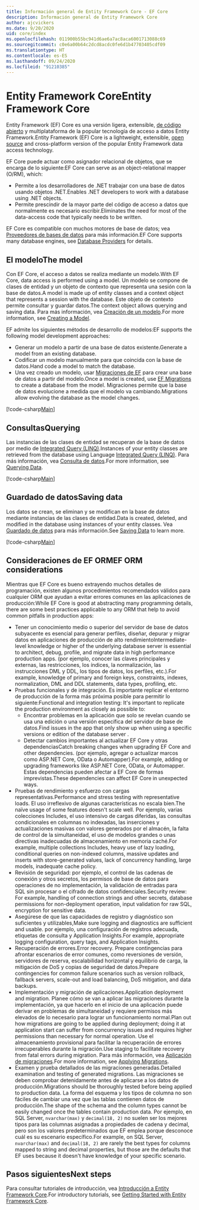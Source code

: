 ```yaml
---
title: Información general de Entity Framework Core - EF Core
description: Información general de Entity Framework Core
author: ajcvickers
ms.date: 9/20/2020
uid: core/index
ms.openlocfilehash: 011900b55bc941d6ae6a7ac8aca6001713088c69
ms.sourcegitcommit: c0e6a00b64c2dcd8acdc0fe6d1b47703405cdf09
ms.translationtype: HT
ms.contentlocale: es-ES
ms.lasthandoff: 09/24/2020
ms.locfileid: "91210385"
---
```

# <a name="entity-framework-core"></a><span data-ttu-id="31259-103">Entity Framework Core</span><span class="sxs-lookup"><span data-stu-id="31259-103">Entity Framework Core</span></span>

<span data-ttu-id="31259-104">Entity Framework (EF) Core es una versión ligera, extensible, [de código abierto](https://github.com/aspnet/EntityFrameworkCore) y multiplataforma de la popular tecnología de acceso a datos Entity Framework.</span><span class="sxs-lookup"><span data-stu-id="31259-104">Entity Framework (EF) Core is a lightweight, extensible, [open source](https://github.com/aspnet/EntityFrameworkCore) and cross-platform version of the popular Entity Framework data access technology.</span></span>

<span data-ttu-id="31259-105">EF Core puede actuar como asignador relacional de objetos, que se encarga de lo siguiente:</span><span class="sxs-lookup"><span data-stu-id="31259-105">EF Core can serve as an object-relational mapper (O/RM), which:</span></span>

* <span data-ttu-id="31259-106">Permite a los desarrolladores de .NET trabajar con una base de datos usando objetos .NET.</span><span class="sxs-lookup"><span data-stu-id="31259-106">Enables .NET developers to work with a database using .NET objects.</span></span>
* <span data-ttu-id="31259-107">Permite prescindir de la mayor parte del código de acceso a datos que normalmente es necesario escribir.</span><span class="sxs-lookup"><span data-stu-id="31259-107">Eliminates the need for most of the data-access code that typically needs to be written.</span></span>

<span data-ttu-id="31259-108">EF Core es compatible con muchos motores de base de datos; vea [Proveedores de bases de datos](xref:core/providers/index) para más información.</span><span class="sxs-lookup"><span data-stu-id="31259-108">EF Core supports many database engines, see [Database Providers](xref:core/providers/index) for details.</span></span>

## <a name="the-model"></a><span data-ttu-id="31259-109">El modelo</span><span class="sxs-lookup"><span data-stu-id="31259-109">The model</span></span>

<span data-ttu-id="31259-110">Con EF Core, el acceso a datos se realiza mediante un modelo.</span><span class="sxs-lookup"><span data-stu-id="31259-110">With EF Core, data access is performed using a model.</span></span> <span data-ttu-id="31259-111">Un modelo se compone de clases de entidad y un objeto de contexto que representa una sesión con la base de datos.</span><span class="sxs-lookup"><span data-stu-id="31259-111">A model is made up of entity classes and a context object that represents a session with the database.</span></span> <span data-ttu-id="31259-112">Este objeto de contexto permite consultar y guardar datos.</span><span class="sxs-lookup"><span data-stu-id="31259-112">The context object allows querying and saving data.</span></span> <span data-ttu-id="31259-113">Para más información, vea [Creación de un modelo](xref:core/modeling/index).</span><span class="sxs-lookup"><span data-stu-id="31259-113">For more information, see [Creating a Model](xref:core/modeling/index).</span></span>

<span data-ttu-id="31259-114">EF admite los siguientes métodos de desarrollo de modelos:</span><span class="sxs-lookup"><span data-stu-id="31259-114">EF supports the following model development approaches:</span></span>

* <span data-ttu-id="31259-115">Generar un modelo a partir de una base de datos existente.</span><span class="sxs-lookup"><span data-stu-id="31259-115">Generate a model from an existing database.</span></span>
* <span data-ttu-id="31259-116">Codificar un modelo manualmente para que coincida con la base de datos.</span><span class="sxs-lookup"><span data-stu-id="31259-116">Hand code a model to match the database.</span></span>
* <span data-ttu-id="31259-117">Una vez creado un modelo, usar [Migraciones de EF](xref:core/managing-schemas/migrations/index) para crear una base de datos a partir del modelo.</span><span class="sxs-lookup"><span data-stu-id="31259-117">Once a model is created, use [EF Migrations](xref:core/managing-schemas/migrations/index) to create a database from the model.</span></span> <span data-ttu-id="31259-118">Migraciones permite que la base de datos evolucione a medida que el modelo va cambiando.</span><span class="sxs-lookup"><span data-stu-id="31259-118">Migrations allow evolving the database as the model changes.</span></span>

[!code-csharp[Main](../../samples/core/Intro/Model.cs)]

## <a name="querying"></a><span data-ttu-id="31259-119">Consultas</span><span class="sxs-lookup"><span data-stu-id="31259-119">Querying</span></span>

<span data-ttu-id="31259-120">Las instancias de las clases de entidad se recuperan de la base de datos por medio de [Integrated Query (LINQ)](/dotnet/csharp/programming-guide/concepts/linq/).</span><span class="sxs-lookup"><span data-stu-id="31259-120">Instances of your entity classes are retrieved from the database using Language [Integrated Query (LINQ)](/dotnet/csharp/programming-guide/concepts/linq/).</span></span> <span data-ttu-id="31259-121">Para más información, vea [Consulta de datos](xref:core/querying/index).</span><span class="sxs-lookup"><span data-stu-id="31259-121">For more information, see [Querying Data](xref:core/querying/index).</span></span>

[!code-csharp[Main](../../samples/core/Intro/Program.cs#Querying)]

## <a name="saving-data"></a><span data-ttu-id="31259-122">Guardado de datos</span><span class="sxs-lookup"><span data-stu-id="31259-122">Saving data</span></span>

<span data-ttu-id="31259-123">Los datos se crean, se eliminan y se modifican en la base de datos mediante instancias de las clases de entidad.</span><span class="sxs-lookup"><span data-stu-id="31259-123">Data is created, deleted, and modified in the database using instances of your entity classes.</span></span> <span data-ttu-id="31259-124">Vea [Guardado de datos](xref:core/saving/index) para más información.</span><span class="sxs-lookup"><span data-stu-id="31259-124">See [Saving Data](xref:core/saving/index) to learn more.</span></span>

[!code-csharp[Main](../../samples/core/Intro/Program.cs#SavingData)]

## <a name="ef-orm-considerations"></a><span data-ttu-id="31259-125">Consideraciones de EF ORM</span><span class="sxs-lookup"><span data-stu-id="31259-125">EF ORM considerations</span></span>

<span data-ttu-id="31259-126">Mientras que EF Core es bueno extrayendo muchos detalles de programación, existen algunos procedimientos recomendados válidos para cualquier ORM que ayudan a evitar errores comunes en las aplicaciones de producción:</span><span class="sxs-lookup"><span data-stu-id="31259-126">While EF Core is good at abstracting many programming details, there are some best practices applicable to any ORM that help to avoid common pitfalls in production apps:</span></span>

 - <span data-ttu-id="31259-127">Tener un conocimiento medio o superior del servidor de base de datos subyacente es esencial para generar perfiles, diseñar, depurar y migrar datos en aplicaciones de producción de alto rendimiento</span><span class="sxs-lookup"><span data-stu-id="31259-127">Intermediate-level knowledge or higher of the underlying database server is essential to architect, debug, profile, and migrate data in high performance production apps.</span></span> <span data-ttu-id="31259-128">(por ejemplo, conocer las claves principales y externas, las restricciones, los índices, la normalización, las instrucciones DML y DDL, los tipos de datos, los perfiles, etc.).</span><span class="sxs-lookup"><span data-stu-id="31259-128">For example, knowledge of primary and foreign keys, constraints, indexes, normalization, DML and DDL statements, data types, profiling, etc.</span></span>
- <span data-ttu-id="31259-129">Pruebas funcionales y de integración.  Es importante replicar el entorno de producción de la forma más próxima posible para permitir lo siguiente:</span><span class="sxs-lookup"><span data-stu-id="31259-129">Functional and integration testing:  It's important to replicate the production environment as closely as possible to:</span></span>
  - <span data-ttu-id="31259-130">Encontrar problemas en la aplicación que solo se revelan cuando se usa una edición o una versión específica del servidor de base de datos.</span><span class="sxs-lookup"><span data-stu-id="31259-130">Find issues in the app that only show up when using a specific versions or edition of the database server .</span></span>
  - <span data-ttu-id="31259-131">Detectar cambios importantes al actualizar EF Core y otras dependencias</span><span class="sxs-lookup"><span data-stu-id="31259-131">Catch breaking changes when upgrading EF Core and other dependencies.</span></span> <span data-ttu-id="31259-132">(por ejemplo, agregar o actualizar marcos como ASP.NET Core, OData o Automapper).</span><span class="sxs-lookup"><span data-stu-id="31259-132">For example, adding or upgrading frameworks like ASP.NET Core, OData, or Automapper.</span></span> <span data-ttu-id="31259-133">Estas dependencias pueden afectar a EF Core de formas imprevistas.</span><span class="sxs-lookup"><span data-stu-id="31259-133">These dependencies can affect EF Core in unexpected ways.</span></span>
- <span data-ttu-id="31259-134">Pruebas de rendimiento y esfuerzo con cargas representativas.</span><span class="sxs-lookup"><span data-stu-id="31259-134">Performance and stress testing with representative loads.</span></span> <span data-ttu-id="31259-135">El uso irreflexivo de algunas características no escala bien.</span><span class="sxs-lookup"><span data-stu-id="31259-135">The naïve usage of some features doesn't scale well.</span></span> <span data-ttu-id="31259-136">Por ejemplo, varias colecciones Includes, el uso intensivo de cargas diferidas, las consultas condicionales en columnas no indexadas, las inserciones y actualizaciones masivas con valores generados por el almacén, la falta de control de la simultaneidad, el uso de modelos grandes o unas directivas inadecuadas de almacenamiento en memoria caché.</span><span class="sxs-lookup"><span data-stu-id="31259-136">For example, multiple collections Includes, heavy use of lazy loading, conditional queries on non-indexed columns, massive updates and inserts with store-generated values, lack of concurrency handling, large models, inadequate cache policy.</span></span>
- <span data-ttu-id="31259-137">Revisión de seguridad: por ejemplo, el control de las cadenas de conexión y otros secretos, los permisos de base de datos para operaciones de no implementación, la validación de entradas para SQL sin procesar o el cifrado de datos confidenciales.</span><span class="sxs-lookup"><span data-stu-id="31259-137">Security review: For example, handling of connection strings and other secrets, database permissions for non-deployment operation, input validation for raw SQL, encryption for sensitive data.</span></span>
- <span data-ttu-id="31259-138">Asegúrese de que las capacidades de registro y diagnóstico son suficientes y utilizables,</span><span class="sxs-lookup"><span data-stu-id="31259-138">Make sure logging and diagnostics are sufficient and usable.</span></span> <span data-ttu-id="31259-139">por ejemplo, una configuración de registros adecuada, etiquetas de consulta y Application Insights.</span><span class="sxs-lookup"><span data-stu-id="31259-139">For example, appropriate logging configuration, query tags, and Application Insights.</span></span>
- <span data-ttu-id="31259-140">Recuperación de errores.</span><span class="sxs-lookup"><span data-stu-id="31259-140">Error recovery.</span></span> <span data-ttu-id="31259-141">Prepare contingencias para afrontar escenarios de error comunes, como reversiones de versión, servidores de reserva, escalabilidad horizontal y equilibrio de carga, la mitigación de DoS y copias de seguridad de datos.</span><span class="sxs-lookup"><span data-stu-id="31259-141">Prepare contingencies for common failure scenarios such as version rollback, fallback servers, scale-out and load balancing, DoS mitigation, and data backups.</span></span>
- <span data-ttu-id="31259-142">Implementación y migración de aplicaciones.</span><span class="sxs-lookup"><span data-stu-id="31259-142">Application deployment and migration.</span></span> <span data-ttu-id="31259-143">Planee cómo se van a aplicar las migraciones durante la implementación, ya que hacerlo en el inicio de una aplicación puede derivar en problemas de simultaneidad y requiere permisos más elevados de lo necesario para lograr un funcionamiento normal.</span><span class="sxs-lookup"><span data-stu-id="31259-143">Plan out how migrations are going to be applied during deployment; doing it at application start can suffer from concurrency issues and requires higher permissions than necessary for normal operation.</span></span> <span data-ttu-id="31259-144">Use el almacenamiento provisional para facilitar la recuperación de errores irrecuperables durante la migración.</span><span class="sxs-lookup"><span data-stu-id="31259-144">Use staging to facilitate recovery from fatal errors during migration.</span></span> <span data-ttu-id="31259-145">Para más información, vea [Aplicación de migraciones](xref:core/managing-schemas/migrations/applying).</span><span class="sxs-lookup"><span data-stu-id="31259-145">For more information, see [Applying Migrations](xref:core/managing-schemas/migrations/applying).</span></span>
- <span data-ttu-id="31259-146">Examen y prueba detallados de las migraciones generadas.</span><span class="sxs-lookup"><span data-stu-id="31259-146">Detailed examination and testing of generated migrations.</span></span> <span data-ttu-id="31259-147">Las migraciones se deben comprobar detenidamente antes de aplicarse a los datos de producción.</span><span class="sxs-lookup"><span data-stu-id="31259-147">Migrations should be thoroughly tested before being applied to production data.</span></span> <span data-ttu-id="31259-148">La forma del esquema y los tipos de columna no son fáciles de cambiar una vez que las tablas contienen datos de producción.</span><span class="sxs-lookup"><span data-stu-id="31259-148">The shape of the schema and the column types cannot be easily changed once the tables contain production data.</span></span> <span data-ttu-id="31259-149">Por ejemplo, en SQL Server, `nvarchar(max)` y `decimal(18, 2)` no suelen ser los mejores tipos para las columnas asignadas a propiedades de cadena y decimal, pero son los valores predeterminados que EF emplea porque desconoce cuál es su escenario específico.</span><span class="sxs-lookup"><span data-stu-id="31259-149">For example, on SQL Server, `nvarchar(max)` and `decimal(18, 2)` are rarely the best types for columns mapped to string and decimal properties, but those are the defaults that EF uses because it doesn't have knowledge of your specific scenario.</span></span>

## <a name="next-steps"></a><span data-ttu-id="31259-150">Pasos siguientes</span><span class="sxs-lookup"><span data-stu-id="31259-150">Next steps</span></span>

<span data-ttu-id="31259-151">Para consultar tutoriales de introducción, vea [Introducción a Entity Framework Core](xref:core/get-started/index).</span><span class="sxs-lookup"><span data-stu-id="31259-151">For introductory tutorials, see [Getting Started with Entity Framework Core](xref:core/get-started/index).</span></span>
